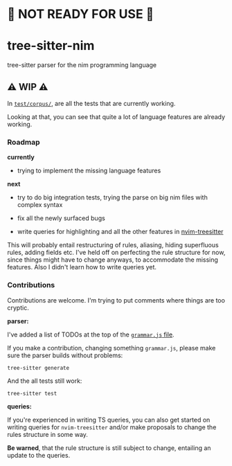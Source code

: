 # 🚫 NOT READY FOR USE 🚫

# tree-sitter-nim
tree-sitter parser for the nim programming language

## ⚠️  __WIP__ ⚠️

In [`test/corpus/`](test/corpus/), are all the tests that are currently working.

Looking at that, you can see that quite a lot of language features are already working.

### Roadmap
__currently__

*  trying to implement the missing language features

__next__

* try to do big integration tests, trying the parse on big nim files with complex syntax

* fix all the newly surfaced bugs

* write queries for highlighting and all the other features in 
[nvim-treesitter](https://github.com/nvim-treesitter/nvim-treesitter/tree/master/queries)

This will probably entail restructuring of rules, aliasing, hiding superfluous rules,
adding fields etc.
I've held off on perfecting the rule structure for now, since things might have to change anyways,
to accommodate the missing features. Also I didn't learn how to write queries yet.

### Contributions

Contributions are welcome.
I'm trying to put comments where things are too cryptic.

__parser:__

I've added a list of TODOs at the top of the [`grammar.js` file](grammar.js).

If you make a contribution, changing something `grammar.js`,
please make sure the parser builds without problems:

`tree-sitter generate`

And the all tests still work:

`tree-sitter test`

__queries:__

If you're experienced in writing TS queries, you can also get started on writing queries for
`nvim-treesitter` and/or make proposals to change the rules structure in some way.

__Be warned__, that the rule structure is still subject to change, entailing an update to the queries.
